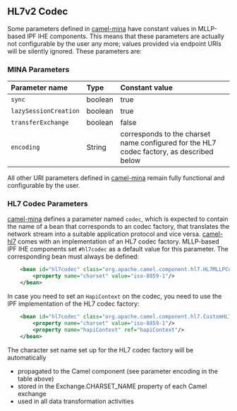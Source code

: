 
## HL7v2 Codec

Some parameters defined in [camel-mina] have constant values in MLLP-based IPF IHE components. 
This means that these parameters are actually not configurable by the user any more; values provided via endpoint URIs will be silently ignored. 
These parameters are:

### MINA Parameters

| Parameter name        | Type       | Constant value | 
|:----------------------|:-----------|:---------------|
| `sync`                | boolean    | true           |
| `lazySessionCreation` | boolean    | true           |
| `transferExchange`    | boolean    | false          | 
| `encoding`            | String     | corresponds to the charset name configured for the HL7 codec factory, as described below |

All other URI parameters defined in [camel-mina] remain fully functional and configurable by the user.

### HL7 Codec Parameters

[camel-mina] defines a parameter named `codec`, which is expected to contain the name of a bean that corresponds to an codec factory, that translates the
network stream into a suitable application protocol and vice versa. 
[camel-hl7] comes with an implementation of an HL7 codec factory. MLLP-based IPF IHE components set `#hl7codec` as a default value for this parameter. 
The corresponding bean must always be defined:

```xml
    <bean id="hl7codec" class="org.apache.camel.component.hl7.HL7MLLPCodec">
        <property name="charset" value="iso-8859-1"/>
    </bean>
```

In case you need to set an `HapiContext` on the codec, you need to use the IPF implementation of the HL7 codec factory:

```xml
    <bean id="hl7codec" class="org.apache.camel.component.hl7.CustomHL7MLLPCodec">
        <property name="charset" value="iso-8859-1"/>
        <property name="hapiContext" ref="hapiContext"/>
    </bean>
```

The character set name set up for the HL7 codec factory will be automatically

* propagated to the Camel component (see parameter encoding in the table above)
* stored in the Exchange.CHARSET_NAME property of each Camel exchange
* used in all data transformation activities


[camel-mina]: https://camel.apache.org/components/latest/mina-component.html
[camel-hl7]: https://camel.apache.org/components/latest/hl7-dataformat.html